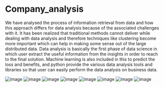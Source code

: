 # Company_analysis 
We have analysed the process of information retrieval from data and how this approach
differs for data analysis because of the associated challenges with it. It has been realized that
traditional methods cannot deliver while dealing with data analysis and therefore techniques
like clustering become more important which can help in making some sense out of the large
distributed data.
Data analysis is basically the first phase of data science in which user extract the useful
information from the insights in order to reach to the final solution. Machine learning is also
included in this to predict the loss and benefits, and python provide the various data analysis
tools and libraries so that user can easily perform the data analysis on business data.

![image](https://user-images.githubusercontent.com/54001139/133554545-c27cadf2-e30c-43ab-a348-0c3caf3b0ccc.png)
![image](https://user-images.githubusercontent.com/54001139/133554594-f214c763-9156-4b3e-a812-f5f15d339fe2.png)
![image](https://user-images.githubusercontent.com/54001139/133554629-2b763585-076e-46f3-9ebc-1c57495dadc9.png)
![image](https://user-images.githubusercontent.com/54001139/133554648-47fd246d-25d1-42ca-b27b-47e81c0e5a2f.png)
![image](https://user-images.githubusercontent.com/54001139/133554676-5062da17-b4f7-4ffe-b0b7-7e1831332afa.png)
![image](https://user-images.githubusercontent.com/54001139/133554737-cf69c963-573c-424e-ac8f-5be10d546762.png)
![image](https://user-images.githubusercontent.com/54001139/133554775-86c53ed6-c1bd-416a-9801-7c06fe288b79.png)
![image](https://user-images.githubusercontent.com/54001139/133554817-d4fea698-48e4-4999-8f02-e96c385f9f92.png)

